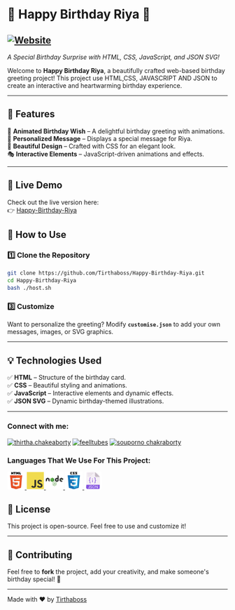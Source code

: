 # 🎉 Happy Birthday Riya 🎉  
[![Website](https://img.shields.io/badge/Website-Live-blue)](https://tirthaboss.github.io/Happy-Birthday-Riya/)
---
*A Special Birthday Surprise with HTML, CSS, JavaScript, and JSON SVG!*  

Welcome to **Happy Birthday Riya**, a beautifully crafted web-based birthday greeting project! This project use HTML,CSS, JAVASCRIPT AND JSON to create an interactive and heartwarming birthday experience.  

---

## 🚀 Features  
🎈 **Animated Birthday Wish** – A delightful birthday greeting with animations.  
💌 **Personalized Message** – Displays a special message for Riya.  
🎨 **Beautiful Design** – Crafted with CSS for an elegant look.  
🎭 **Interactive Elements** – JavaScript-driven animations and effects.  

---


## 🚀 Live Demo  
Check out the live version here:  
👉 [Happy-Birthday-Riya](https://tirthaboss.github.io/Happy-Birthday-Riya/)

## 🎯 How to Use  

### 1️⃣ Clone the Repository  
```sh
git clone https://github.com/Tirthaboss/Happy-Birthday-Riya.git
cd Happy-Birthday-Riya
bash ./host.sh
```

  

### 3️⃣ Customize  
Want to personalize the greeting? Modify **`customise.json`** to add your own messages, images, or SVG graphics.  

---

## 💡 Technologies Used  
✅ **HTML** – Structure of the birthday card.  
✅ **CSS** – Beautiful styling and animations.  
✅ **JavaScript** – Interactive elements and dynamic effects.  
✅ **JSON SVG** – Dynamic birthday-themed illustrations.  

---
<h3 align="left">Connect with me:</h3>
<p align="left">
<a href="https://fb.com/thirtha.chakeaborty" target="blank"><img align="center" src="https://raw.githubusercontent.com/rahuldkjain/github-profile-readme-generator/master/src/images/icons/Social/facebook.svg" alt="thirtha.chakeaborty" height="30" width="40" /></a>
<a href="https://instagram.com/feelltubes" target="blank"><img align="center" src="https://raw.githubusercontent.com/rahuldkjain/github-profile-readme-generator/master/src/images/icons/Social/instagram.svg" alt="feelltubes" height="30" width="40" /></a>
<a href="https://www.youtube.com/c/souporno chakraborty" target="blank"><img align="center" src="https://raw.githubusercontent.com/rahuldkjain/github-profile-readme-generator/master/src/images/icons/Social/youtube.svg" alt="souporno chakraborty" height="30" width="40" /></a>
</p>



<h3 align="left">Languages That We Use For This Project:</h3>
<p align="left"> <a href="https://www.w3.org/html/" target="_blank" rel="noreferrer"> <img src="https://raw.githubusercontent.com/devicons/devicon/master/icons/html5/html5-original-wordmark.svg" alt="html5" width="40" height="40"/> </a> <a href="https://developer.mozilla.org/en-US/docs/Web/JavaScript" target="_blank" rel="noreferrer"> <img src="https://raw.githubusercontent.com/devicons/devicon/master/icons/javascript/javascript-original.svg" alt="javascript" width="40" height="40"/> </a> <a href="https://nodejs.org" target="_blank" rel="noreferrer"> <img src="https://raw.githubusercontent.com/devicons/devicon/master/icons/nodejs/nodejs-original-wordmark.svg" alt="nodejs" width="40" height="40"/> </a> <a href="https://www.w3.org/css/" target="_blank" rel="noreferrer"> <img src="https://raw.githubusercontent.com/devicons/devicon/master/icons/css3/css3-original-wordmark.svg" alt="css3" width="40" height="40"/> </a><a href="https://www.w3.org/json/" target="_blank" rel="noreferrer"> <img src="https://github.com/Tirthaboss/Happy-Birthday-Riya/blob/9dd0b250bc03aefe08a9c1644b083ff3cc23c3b9/img/json.svg" alt="json" width="40" height="40"/> </a> </p>



## 📜 License  
This project is open-source. Feel free to use and customize it!  

---


## 🎊 Contributing  
Feel free to **fork** the project, add your creativity, and make someone's birthday special! 🎂  

---


Made with ❤️ by [Tirthaboss](https://github.com/tirthaboss)
